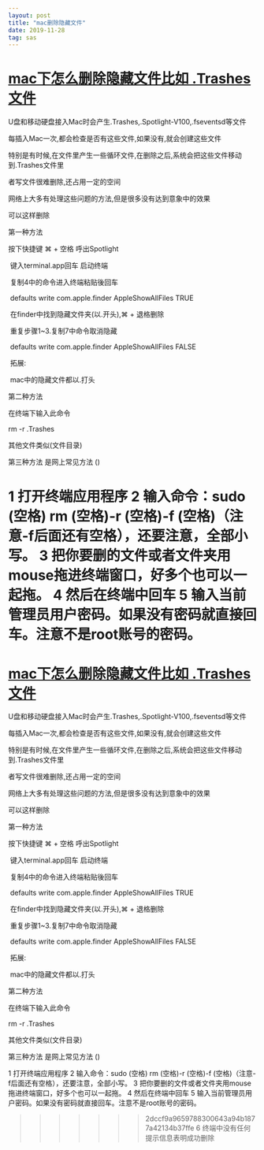 ```yaml
---
layout: post
title: "mac删除隐藏文件"
date: 2019-11-28
tag: sas
---
```



# [mac下怎么删除隐藏文件比如 .Trashes文件](https://www.cnblogs.com/sundaysgarden/p/5608974.html)



U盘和移动硬盘接入Mac时会产生.Trashes,.Spotlight-V100,.fseventsd等文件

每插入Mac一次,都会检查是否有这些文件,如果没有,就会创建这些文件

特别是有时候,在文件里产生一些循环文件,在删除之后,系统会把这些文件移动到.Trashes文件里

者写文件很难删除,还占用一定的空间

网络上大多有处理这些问题的方法,但是很多没有达到意象中的效果

可以这样删除

第一种方法

按下快捷键 ⌘ + 空格 呼出Spotlight

​    键入terminal.app回车 启动终端

​    复制4中的命令进入终端粘贴後回车

​    defaults write com.apple.finder AppleShowAllFiles TRUE

​    在finder中找到隐藏文件夹(以.开头),⌘ + 退格删除

​    重复步骤1~3.复制7中命令取消隐藏

​    defaults write com.apple.finder AppleShowAllFiles FALSE

​    拓展:

​    mac中的隐藏文件都以.打头

 

 


第二种方法

在终端下输入此命令

rm -r .Trashes

其他文件类似(文件目录)

 

 

第三种方法 是网上常见方法 ()

1 打开终端应用程序
2 输入命令：sudo (空格) rm (空格)-r (空格)-f (空格)（注意-f后面还有空格），还要注意，全部小写。
3 把你要删的文件或者文件夹用mouse拖进终端窗口，好多个也可以一起拖。
4 然后在终端中回车
5 输入当前管理员用户密码。如果没有密码就直接回车。注意不是root账号的密码。
=======
# [mac下怎么删除隐藏文件比如 .Trashes文件](https://www.cnblogs.com/sundaysgarden/p/5608974.html)



U盘和移动硬盘接入Mac时会产生.Trashes,.Spotlight-V100,.fseventsd等文件

每插入Mac一次,都会检查是否有这些文件,如果没有,就会创建这些文件

特别是有时候,在文件里产生一些循环文件,在删除之后,系统会把这些文件移动到.Trashes文件里

者写文件很难删除,还占用一定的空间

网络上大多有处理这些问题的方法,但是很多没有达到意象中的效果

可以这样删除

第一种方法

按下快捷键 ⌘ + 空格 呼出Spotlight

​    键入terminal.app回车 启动终端

​    复制4中的命令进入终端粘贴後回车

​    defaults write com.apple.finder AppleShowAllFiles TRUE

​    在finder中找到隐藏文件夹(以.开头),⌘ + 退格删除

​    重复步骤1~3.复制7中命令取消隐藏

​    defaults write com.apple.finder AppleShowAllFiles FALSE

​    拓展:

​    mac中的隐藏文件都以.打头

 

 


第二种方法

在终端下输入此命令

rm -r .Trashes

其他文件类似(文件目录)

 

 

第三种方法 是网上常见方法 ()

1 打开终端应用程序
2 输入命令：sudo (空格) rm (空格)-r (空格)-f (空格)（注意-f后面还有空格），还要注意，全部小写。
3 把你要删的文件或者文件夹用mouse拖进终端窗口，好多个也可以一起拖。
4 然后在终端中回车
5 输入当前管理员用户密码。如果没有密码就直接回车。注意不是root账号的密码。
>>>>>>> 2dccf9a9659788300643a94b1877a42134b37ffe
6 终端中没有任何提示信息表明成功删除
